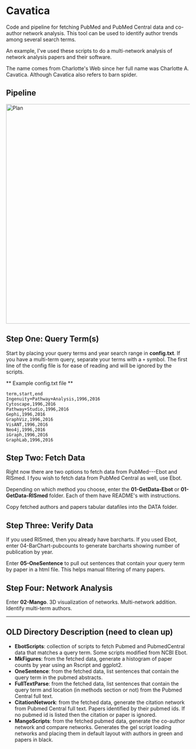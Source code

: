 # Cavatica
Code and pipeline for fetching PubMed and PubMed Central data and co-author network analysis. This tool can be used to identify author trends among several search terms. 

An example, I've used these scripts to do a multi-network analysis of network analysis papers and their software. 

The name comes from Charlotte's Web since her full name was Charlotte A. Cavatica. Although Cavatica also refers to barn spider.

## Pipeline

<img src="https://github.com/j23414/cavatica/blob/master/IMG/plan.png" width="600" alt="Plan">

<!--
[List of Entrez Databases](https://eutils.ncbi.nlm.nih.gov/entrez/eutils/einfo.fcgi)

[EBot](http://www.ncbi.nlm.nih.gov/Class/PowerTools/eutils/ebot/ebot.cgi)
-->

## Step One: Query Term(s)

Start by placing your query terms and year search range in **config.txt**. If you have a multi-term query, separate your terms with a `+` symbol. The first line of the config file is for ease of reading and will be ignored by the scripts.

** Example config.txt file **
```
term,start,end
Ingenuity+Pathway+Analysis,1996,2016
Cytoscape,1996,2016
Pathway+Studio,1996,2016
Gephi,1996,2016
GraphViz,1996,2016
VisANT,1996,2016
Neo4j,1996,2016
iGraph,1996,2016
GraphLab,1996,2016
```

## Step Two: Fetch Data

Right now there are two options to fetch data from PubMed---Ebot and RISmed. I fyou wish to fetch data from PubMed Central as well, use Ebot.

Depending on which method you choose, enter the **01-GetData-Ebot** or **01-GetData-RISmed** folder. Each of them have README's with instructions.

Copy fetched authors and papers tabular datafiles into the DATA folder. 

## Step Three: Verify Data

If you used RISmed, then you already have barcharts. If you used Ebot, enter 04-BarChart-pubcounts to generate barcharts showing number of publication by year.

Enter **05-OneSentence** to pull out sentences that contain your query term by paper in a html file. This helps manual filtering of many papers.

## Step Four: Network Analysis

Enter **02-Mango**. 3D visualization of networks. Multi-network addition. Identify multi-term authors. 

-----

## OLD Directory Description (need to clean up)

* **EbotScripts**: collection of scripts to fetch Pubmed and PubmedCentral data that matches a query term. Some scripts modified from NCBI Ebot.
* **MkFigures**: from the fetched data, generate a histogram of paper counts by year using an Rscript and ggplot2.
* **OneSentence**: from the fetched data, list sentences that contain the query term in the pubmed abstracts.
* **FullTextParse**: from the fetched data, list sentences that contain the query term and location (in methods section or not) from the Pubmed Central full text.
* **CitationNetwork**: from the fetched data, generate the citation network from Pubmed Central full text. Papers identified by their pubmed ids. If no pubmed id is listed then the citation or paper is ignored.
* **MangoScripts**: from the fetched pubmed data, generate the co-author network and compare networks. Generates the gel script loading networks and placing them in default layout with authors in green and papers in black. 
